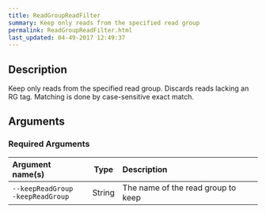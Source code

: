 ```yaml
---
title: ReadGroupReadFilter
summary: Keep only reads from the specified read group
permalink: ReadGroupReadFilter.html
last_updated: 04-49-2017 12:49:37
---
```


## Description

Keep only reads from the specified read group. Discards reads lacking an RG tag.
 Matching is done by case-sensitive exact match.

## Arguments

### Required Arguments

| Argument name(s) | Type | Description |
| :--------------- | :--: | :------ |
| `--keepReadGroup`<br/>`-keepReadGroup` | String | The name of the read group to keep |


